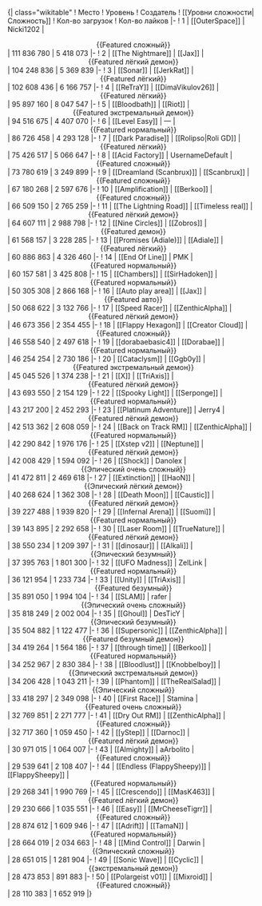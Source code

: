 {| class="wikitable"
! Место
! Уровень
! Создатель
! [[Уровни сложности|Сложность]]
! Кол-во загрузок
! Кол-во лайков
|-
! 1
| [[OuterSpace]]
| Nicki1202
| <center>{{Featured сложный}}</center>
| 111 836 780
| 5 418 073
|-
! 2
| [[The Nightmare]]
| [[Jax]]
| <center>{{Featured лёгкий демон}}</center>
| 104 248 836
| 5 369 839
|-
! 3
| [[Sonar]]
| [[JerkRat]]
| <center>{{Featured лёгкий}}</center>
| 102 608 436
| 6 166 757
|-
! 4
| [[ReTraY]]
| [[DimaVikulov26]]
| <center>{{Featured лёгкий}}</center>
| 95 897 160
| 8 047 547
|-
! 5
| [[Bloodbath]]
| [[Riot]]
| <center>{{Featured экстремальный демон}}</center>
| 94 516 675
| 4 407 070
|-
! 6
| [[Level Easy]]
| —
| <center>{{Featured нормальный}}</center>
| 86 726 458
| 4 293 128
|-
! 7
| [[Dark Paradise]]
| [[Rolipso|Roli GD]]
| <center>{{Featured лёгкий}}</center>
| 75 426 517
| 5 066 647
|-
! 8
| [[Acid Factory]]
| UsernameDefault
| <center>{{Featured сложный}}</center>
| 73 780 619
| 3 249 899
|-
! 9
| [[Dreamland (Scanbrux)]]
| [[Scanbrux]]
| <center>{{Featured сложный}}</center>
| 67 180 268
| 2 597 676
|-
! 10
| [[Amplification]]
| [[Berkoo]]
| <center>{{Featured сложный}}</center>
| 66 509 150
| 2 765 259
|-
! 11
| [[The Lightning Road]]
| [[Timeless real]]
| <center>{{Featured лёгкий демон}}</center>
| 64 607 111
| 2 988 798
|-
! 12
| [[Nine Circles]]
| [[Zobros]]
| <center>{{Featured демон}}</center>
| 61 568 157
| 3 228 285
|-
! 13
| [[Promises (Adiale)]]
| [[Adiale]]
| <center>{{Featured лёгкий}}</center>
| 60 886 863
| 4 326 460
|-
! 14
| [[End Of Line]]
| PMK
| <center>{{Featured нормальный}}</center>
| 60 157 581
| 3 425 808
|-
! 15
| [[Chambers]]
| [[SirHadoken]]
| <center>{{Featured нормальный}}</center>
| 50 305 308
| 2 866 168
|-
! 16
| [[Auto play area]]
| [[Jax]]
| <center>{{Featured авто}}</center>
| 50 068 622
| 3 132 766
|-
! 17
| [[Speed Racer]]
| [[ZenthicAlpha]]
| <center>{{Featured лёгкий демон}}</center>
| 46 673 356
| 2 354 455
|-
! 18
| [[Flappy Hexagon]]
| [[Creator Cloud]]
| <center>{{Featured сложный}}</center>
| 46 558 540
| 2 497 618
|-
! 19
| [[dorabaebasic4]]
| [[Dorabae]]
| <center>{{Featured нормальный}}</center>
| 46 254 254
| 2 730 186
|-
! 20
| [[Cataclysm]]
| [[Ggb0y]]
| <center>{{Featured экстремальный демон}}</center>
| 45 045 526
| 1 374 238
|-
! 21
| [[X]]
| [[TriAxis]]
| <center>{{Featured лёгкий демон}}</center>
| 43 693 550
| 2 154 129
|-
! 22
| [[Spooky Light]]
| [[Serponge]]
| <center>{{Featured нормальный}}</center>
| 43 217 200
| 2 452 293
|-
! 23
| [[Platinum Adventure]]
| Jerry4
| <center>{{Featured лёгкий демон}}</center>
| 42 513 362
| 2 608 059
|-
! 24
| [[Back on Track RM]]
| [[ZenthicAlpha]]
| <center>{{Featured нормальный}}</center>
| 42 290 842
| 1 976 176
|-
! 25
| [[Xstep v2]]
| [[Neptune]]
| <center>{{Featured лёгкий демон}}</center>
| 42 008 429
| 1 594 092
|-
! 26
| [[Shock]]
| Danolex
| <center>{{Эпический очень сложный}}</center>
| 41 472 811
| 2 469 618
|-
! 27
| [[Extinction]]
| [[HaoN]]
| <center>{{Эпический лёгкий демон}}</center>
| 40 268 624
| 1 362 308
|-
! 28
| [[Death Moon]]
| [[Caustic]]
| <center>{{Featured лёгкий демон}}</center>
| 39 227 488
| 1 939 820
|-
! 29
| [[Infernal Arena]]
| [[Suomi]]
| <center>{{Featured нормальный}}</center>
| 39 143 895
| 2 292 658
|-
! 30
| [[Laser Room]]
| [[TrueNature]]
| <center>{{Featured лёгкий демон}}</center>
| 38 550 234
| 1 209 397
|-
! 31
| [[dinosaur]]
| [[Alkali]]
| <center>{{Эпический безумный}}</center>
| 37 395 763
| 1 801 300
|-
! 32
| [[UFO Madness]]
| ZelLink
| <center>{{Featured нормальный}}</center>
| 36 121 954
| 1 233 734
|-
! 33
| [[Unity]]
| [[TriAxis]]
| <center>{{Featured безумный}}</center>
| 35 891 050
| 1 994 104
|-
! 34
| [[SLAM]]
| rafer
| <center>{{Эпический очень сложный}}</center>
| 35 818 249
| 2 002 004
|-
! 35
| [[Ghoul]]
| DesTicY
| <center>{{Эпический безумный}}</center>
| 35 504 882
| 1 122 477
|-
! 36
| [[Supersonic]]
| [[ZenthicAlpha]]
| <center>{{Featured безумный демон}}</center>
| 34 419 264
| 1 564 186
|-
! 37
| [[through time]]
| [[Berkoo]]
| <center>{{Featured нормальный}}</center>
| 34 252 967
| 2 830 384
|-
! 38
| [[Bloodlust]]
| [[Knobbelboy]]
| <center>{{Эпический экстремальный демон}}</center>
| 34 206 428
| 1 043 211
|-
! 39
| [[Phantom]]
| [[TheRealSalad]]
| <center>{{Эпический сложный}}</center>
| 33 418 297
| 2 349 098
|-
! 40
| [[First Race]]
| Stamina
| <center>{{Featured очень сложный}}</center>
| 32 769 851
| 2 271 777
|-
! 41
| [[Dry Out RM]]
| [[ZenthicAlpha]]
| <center>{{Featured сложный}}</center>
| 32 717 360
| 1 059 450
|-
! 42
| [[yStep]]
| [[Darnoc]]
| <center>{{Featured лёгкий демон}}</center>
| 30 971 015
| 1 064 007
|-
! 43
| [[Almighty]]
| aArbolito
| <center>{{Featured сложный}}</center>
| 29 539 641
| 2 108 407
|-
! 44
| [[Endless (FlappySheepy)]]
| [[FlappySheepy]]
| <center>{{Featured нормальный}}</center>
| 29 268 341
| 1 990 769
|-
! 45
| [[Crescendo]]
| [[MasK463]]
| <center>{{Featured лёгкий демон}}</center>
| 29 230 666
| 1 035 551
|-
! 46
| [[Easy]]
| [[MrCheeseTigrr]]
| <center>{{Featured сложный}}</center>
| 28 874 612
| 1 609 946
|-
! 47
| [[Adrift]]
| [[TamaN]]
| <center>{{Featured нормальный}}</center>
| 28 664 019
| 2 034 663
|-
! 48
| [[Mind Control]]
| Darwin
| <center>{{Эпический сложный}}</center>
| 28 651 015
| 1 281 904
|-
! 49
| [[Sonic Wave]]
| [[Cyclic]]
| <center>{{экстремальный демон}}</center>
| 28 473 853
| 891 883
|-
! 50
| [[Polargeist v01]]
| [[Mixroid]]
| <center>{{Featured сложный}}</center>
| 28 110 383
| 1 652 919
|}